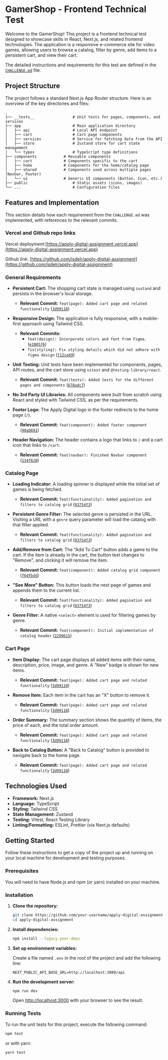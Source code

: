 # GamerShop - Frontend Technical Test

Welcome to the GamerShop! This project is a frontend technical test designed to showcase skills in React, Next.js, and related frontend technologies. The application is a responsive e-commerce site for video games, allowing users to browse a catalog, filter by genre, add items to a persistent cart, and view their cart.

The detailed instructions and requirements for this test are defined in the [`CHALLENGE.md`](/CHALLENGE.md) file.

## Project Structure

The project follows a standard Next.js App Router structure. Here is an overview of the key directories and files:

```
.
├── __tests__                 # Unit tests for pages, components, and services
├── app                       # Main application directory
│   ├── api                   # Local API endpoint
│   ├── cart                  # Cart page components
│   ├── services              # Service for fetching data from the API
│   ├── store                 # Zustand store for cart state management
│   └── types                 # TypeScript type definitions
├── components            # Reusable components
│   ├── cart              # Components specific to the cart
│   ├── home              # Components for the home/catalog page
│   ├── shared            # Components used across multiple pages (Navbar, Footer)
│   └── ui                # Generic UI components (Button, Icon, etc.)
├── public                    # Static assets (icons, images)
└── ...                       # Configuration files
```

## Features and Implementation

This section details how each requirement from the `CHALLENGE.md` was implemented, with references to the relevant commits.

### Vercel and Github repo links

Vercel deployment:[https://apply-digital-assignment.vercel.app](https://apply-digital-assignment.vercel.app)

Github link: [https://github.com/isdelr/apply-digital-assignment](https://github.com/isdelr/apply-digital-assignment)


### General Requirements

*   **Persistent Cart:** The shopping cart state is managed using `zustand` and persists in the browser's local storage.
    *   **Relevant Commit:** `feat(page): Added cart page and related functionality` ([`3d99110`](https://github.com/isdelr/apply-digital-assignment/commit/3d99110e8d6572710dc36b3bc49f1f821ef681fd))

*   **Responsive Design:** The application is fully responsive, with a mobile-first approach using Tailwind CSS.
    *   **Relevant Commits:**
        *   `feat(design): Incorporate colors and font from Figma.` ([`e100576`](https://github.com/isdelr/apply-digital-assignment/commit/e1005760c04585945f1ed6a903c05ec1140a9f46))
        *   `fix(styling): Fix styling details which did not adhere with figma design` ([`712ce69`](https://github.com/isdelr/apply-digital-assignment/commit/712ce69a1d05584ac73a564c34e3cb5b168ab075))

*   **Unit Testing:** Unit tests have been implemented for components, pages, API routes, and the cart store using `vitest` and `@testing-library/react`.
    *   **Relevant Commit:** `feat(tests): Added tests for the different pages and components` ([`678adc7`](https://github.com/isdelr/apply-digital-assignment/commit/678adc7388489fff8a15f43b25d9c76587daf3fe))

*   **No 3rd Party UI Libraries:** All components were built from scratch using React and styled with Tailwind CSS, as per the requirements.

*   **Footer Logo:** The Apply Digital logo in the footer redirects to the home page (`/`).
    *   **Relevant Commit:** `feat(component): Added footer component` ([`40ab691`](https://github.com/isdelr/apply-digital-assignment/commit/40ab6919016d6100c7f44a8b4efcb9946cb91be6))

*   **Header Navigation:** The header contains a logo that links to `/` and a cart icon that links to `/cart`.
    *   **Relevant Commit:** `feat(navbar): Finished Navbar component` ([`134f620`](https://github.com/isdelr/apply-digital-assignment/commit/134f620443b0cd2cbdae1efe23671f5688b7ae4e))

### Catalog Page

*   **Loading Indicator:** A loading spinner is displayed while the initial set of games is being fetched.
    *   **Relevant Commit:** `feat(functionality): Added pagination and filters to catalog grid` ([`93754f3`](https://github.com/isdelr/apply-digital-assignment/commit/93754f3edaf9becbb0725bfb6c292ff7edf3eaf1))

*   **Persistent Genre Filter:** The selected genre is persisted in the URL. Visiting a URL with a `genre` query parameter will load the catalog with that filter applied.
    *   **Relevant Commit:** `feat(functionality): Added pagination and filters to catalog grid` ([`93754f3`](https://github.com/isdelr/apply-digital-assignment/commit/93754f3edaf9becbb0725bfb6c292ff7edf3eaf1))

*   **Add/Remove from Cart:** The "Add To Cart" button adds a game to the cart. If the item is already in the cart, the button text changes to "Remove", and clicking it will remove the item.
    *   **Relevant Commit:** `feat(component): Added catalog grid component` ([`f6dfbdd`](https://github.com/isdelr/apply-digital-assignment/commit/f6dfbdd695a950cfb40822b35c145dc630733626))

*   **"See More" Button:** This button loads the next page of games and appends them to the current list.
    *   **Relevant Commit:** `feat(functionality): Added pagination and filters to catalog grid` ([`93754f3`](https://github.com/isdelr/apply-digital-assignment/commit/93754f3edaf9becbb0725bfb6c292ff7edf3eaf1))

*   **Genre Filter:** A native `<select>` element is used for filtering games by genre.
    *   **Relevant Commit:** `feat(component): Initial implementation of catalog header` ([`2299615`](https://github.com/isdelr/apply-digital-assignment/commit/2299615ca847573ce4164950bf9d573a515c1aac))

### Cart Page

*   **Item Display:** The cart page displays all added items with their name, description, price, image, and genre. A "New" badge is shown for new items.
    *   **Relevant Commit:** `feat(page): Added cart page and related functionality` ([`3d99110`](https://github.com/isdelr/apply-digital-assignment/commit/3d99110e8d6572710dc36b3bc49f1f821ef681fd))

*   **Remove Item:** Each item in the cart has an "X" button to remove it.
    *   **Relevant Commit:** `feat(page): Added cart page and related functionality` ([`3d99110`](https://github.com/isdelr/apply-digital-assignment/commit/3d99110e8d6572710dc36b3bc49f1f821ef681fd))

*   **Order Summary:** The summary section shows the quantity of items, the price of each, and the total order amount.
    *   **Relevant Commit:** `feat(page): Added cart page and related functionality` ([`3d99110`](https://github.com/isdelr/apply-digital-assignment/commit/3d99110e8d6572710dc36b3bc49f1f821ef681fd))

*   **Back to Catalog Button:** A "Back to Catalog" button is provided to navigate back to the home page.
    *   **Relevant Commit:** `feat(page): Added cart page and related functionality` ([`3d99110`](https://github.com/isdelr/apply-digital-assignment/commit/3d99110e8d6572710dc36b3bc49f1f821ef681fd))


## Technologies Used

*   **Framework:** Next.js
*   **Language:** TypeScript
*   **Styling:** Tailwind CSS
*   **State Management:** Zustand
*   **Testing:** Vitest, React Testing Library
*   **Linting/Formatting:** ESLint, Prettier (via Next.js defaults)

## Getting Started

Follow these instructions to get a copy of the project up and running on your local machine for development and testing purposes.

### Prerequisites

You will need to have Node.js and npm (or yarn) installed on your machine.

### Installation

1.  **Clone the repository:**

    ```bash
    git clone https://github.com/your-username/apply-digital-assignment.git
    cd apply-digital-assignment
    ```

2.  **Install dependencies:**

    ```bash
    npm install --legacy-peer-deps
    ```

3.  **Set up environment variables:**

    Create a file named `.env` in the root of the project and add the following line:

    ```
    NEXT_PUBLIC_API_BASE_URL=http://localhost:3000/api
    ```

4.  **Run the development server:**

    ```bash
    npm run dev
    ```

    Open [http://localhost:3000](http://localhost:3000) with your browser to see the result.

### Running Tests

To run the unit tests for this project, execute the following command:

```bash
npm test
```

or with yarn:

```bash
yarn test
```